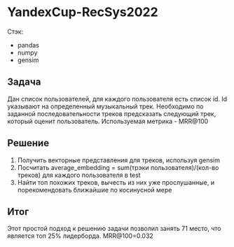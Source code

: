 # YandexCup-RecSys2022

Стэк:  
- pandas
- numpy
- gensim


## Задача  
Дан список пользователей, для каждого пользователя есть список id. Id указывают на определенный музыкальный трек. Необходимо по заданной последовательности треков предсказать следующий трек, который оценит пользователь. Используемая метрика - MRR@100

## Решение
1) Получить векторные представления для треков, используя gensim  
2) Посчитать average_embedding = sum(трэки пользователя)/(кол-во треков) для каждого пользователя в test  
3) Найти топ похожих треков, вычесть из них уже прослушанные, и порекомендовать ближайшие по косинусной мере

## Итог
Этот простой подход к решению задачи позволил занять 71 место, что является топ 25% лидерборда. MRR@100=0.032
